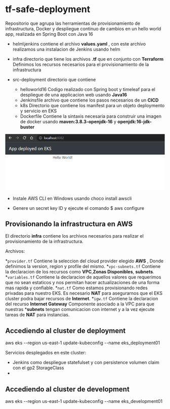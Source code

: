 # tf-safe-deployment

Repositorio que agrupa las herramientas de provisionamiento de infrastructura, Docker y despliegue continuo de cambios
en un hello world app, realizada en Spring Boot con Java 16

* helm\jenkins contiene el archivo **values.yaml** , con este archivo realizamos una instalacion de Jenkins usando helm

* infra directorio que tiene los archivos **.tf** que en conjunto con **Terraform** Definimos los recursos necesarios 
  para el provisionamiento de la infrastructura

* src-deployment directorio que contiene
  - helloworld16 Codigo realizado con Spring boot y timeleaf para el despliegue de una applicacion web usando **Java16**
  - Jenkinsfile archivo que contiene los pasos necesarios de un **CICD**
  - k8s Directorio que contiene los manifest para un objeto deploymento y servicio en EKS
  - Dockerfile Contiene la sintaxis necesaria para construir una imagen de docker usando **maven:3.8.3-openjdk-16** y **openjdk:16-jdk-buster**


<p align="center">
  <img src="./img/helloworldapp.png" alt="Simple hello world from EKS" width="738">
</p>

- Instale  AWS CLI en Windows usando
  choco install awscli

- Genere  un secret key ID y ejecute el comando
  $ aws configure


## Provisionando la infrastructura en AWS

El directorio **infra** contiene los archivos necesarios para realizar el provisionamiento de la infrastructura.

Archivos:

*`provider.tf`  Contiene la seleccion del cloud provider elegido **AWS** , Donde definimos la version, region y profile del mismo.
*`vpc-subnets.tf` Contiene la declaracion de los recursos como **VPC**,**Zonas Disponibles**, **subnets**.
*`variables.tf` Contiene la declaracion de aquellos valores que requerimos que no sean estaticos y nos permitan hacer actualizaciones de una forma mas rapida y confiable.
*`nat.tf` Como estamos provisionando redes privadas para nuestro EKS. Es necesario **NAT** para asegurarnos que el EKS cluster podra bajar recursos de **Internet**.
*`igw.tf` Contiene la declaracion del recurso **Internet Gateway** Componente asociado a la VPC para que nuestras ***subnets** tengan comunicacion con internet y a la vez ejecute tareas de **NAT** para instancias.




## Accediendo al cluster de deployment

aws eks --region us-east-1 update-kubeconfig --name eks_deployment01

Servicios desplegados en este cluster:

- Jenkins como despliegue statefulset y con persistence volumen claim con el gp2 StorageClass
- 



## Accediendo al cluster de development

aws eks --region us-east-1 update-kubeconfig --name eks_development01
